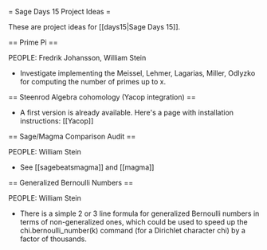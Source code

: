= Sage Days 15 Project Ideas =

These are project ideas for [[days15|Sage Days 15]].

== Prime Pi ==

PEOPLE: Fredrik Johansson, William Stein

  * Investigate implementing the Meissel, Lehmer, Lagarias, Miller, Odlyzko for computing the number of primes up to x.


== Steenrod Algebra cohomology (Yacop integration) ==

  * A first version is already available. Here's a page with installation instructions: [[Yacop]] 

== Sage/Magma Comparison Audit ==

PEOPLE: William Stein

  * See [[sagebeatsmagma]] and [[magma]]

== Generalized Bernoulli Numbers ==

PEOPLE: William Stein
  
  * There is a simple 2 or 3 line formula for generalized Bernoulli numbers in terms of non-generalized ones, which could be used to speed up the chi.bernoulli_number(k) command (for a Dirichlet character chi) by a factor of thousands.
